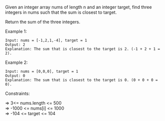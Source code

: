 Given an integer array nums of length n and an integer target, find three integers in nums such that the sum is closest to target.

Return the sum of the three integers. 

Example 1:
```
Input: nums = [-1,2,1,-4], target = 1
Output: 2
Explanation: The sum that is closest to the target is 2. (-1 + 2 + 1 = 2).
```
Example 2:
```
Input: nums = [0,0,0], target = 1
Output: 0
Explanation: The sum that is closest to the target is 0. (0 + 0 + 0 = 0).
```
Constraints:

=> 3<= nums.length <= 500<br>
=> -1000 <= nums[i] <= 1000<br>
=> -104 <= target <= 104
